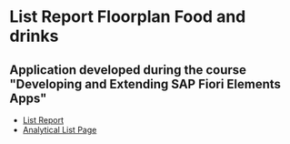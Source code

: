 # List Report Floorplan Food and drinks
## Application developed during the course "Developing and Extending SAP Fiori Elements Apps"
- [List Report](https://github.com/GabrielCordeiroBarrosoTeles/SAP-Fiori/tree/main/List%20Report)
- [Analytical List Page](https://github.com/GabrielCordeiroBarrosoTeles/SAP-Fiori/tree/main/Analytical%20List%20Page)
